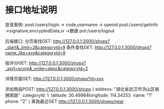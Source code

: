 # 接口地址说明





登录案例:
post:/users/login -> code,username -> openid
post:/users/getinfo ->signature,encryptedData,iv ->数据
put:/users/logout















后端接口:
分页查找GET:
http://127.0.0.1:3000/shops?_start&_limit=2&categoryId=9
条件查找GET:
http://127.0.0.1:3000/shops?name_like=xxx&categoryId=9

按评分GET:
http://127.0.0.1:3000/shops?_sort=score&_order=desc&categoryId=2

详情页面GET:
http://127.0.0.1:3000/shops?id=xxx

添加商品POST:
http://127.0.0.1:3000/shops
{
​	address: "湖北省武汉市洪山区珞狮南路"
​	categoryId: 1
​	latitude: 30.49984
​	longitude: 114.34253
​	name: "1"
​	phone: "2"
}
离我最近GET
http://127.0.0.1:3000/shops/near